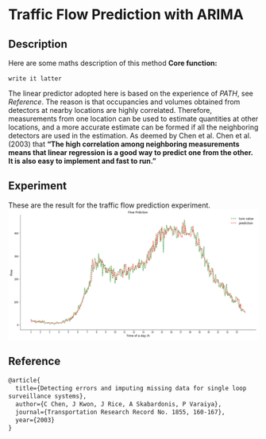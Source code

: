 # Traffic Flow Prediction with ARIMA


## Description
Here are some maths description of this method
**Core function:**
```
write it latter
```
The linear predictor adopted here is based on the experience of *PATH*, see *Reference*. The reason is that occupancies and volumes obtained from detectors at nearby locations are highly correlated. Therefore, measurements from one location can be used to estimate quantities at other locations, and a more accurate estimate can be formed if all the neighboring detectors are used in the estimation. As deemed by Chen et al. Chen et al. (2003) that **“The high correlation among neighboring measurements means that linear regression is a good way to predict one from the other. It is also easy to implement and fast to run.”**

## Experiment


These are the result for the traffic flow prediction experiment.
![evaluate](/linea_method.png)

## Reference

	@article{  
	  title={Detecting errors and imputing missing data for single loop surveillance systems},  
	  author={C Chen, J Kwon, J Rice, A Skabardonis, P Varaiya},
	  journal={Transportation Research Record No. 1855, 160-167},
	  year={2003}
	}
	


